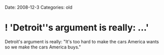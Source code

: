 Date: 2008-12-3
Categories: old

# ! 'Detroit''s argument is really: ...'

Detroit's argument is really: "It's too hard to make the cars America wants so we make the cars America buys."
